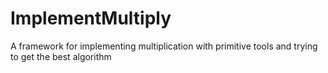 # ImplementMultiply
A framework for implementing multiplication with primitive tools and trying to get the best algorithm


